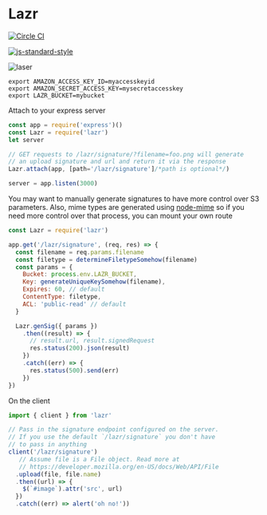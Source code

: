 
# Lazr

[![Circle CI](https://circleci.com/gh/recursivefunk/lazr.png?circle-token=09d1018ae7992b0d555c1e3b78c138d054e9236f)](https://circleci.com/gh/recursivefunk/lazr)

[![js-standard-style](https://cdn.rawgit.com/feross/standard/master/badge.svg)](http://standardjs.com)

![laser](https://media2.giphy.com/media/RGz2rvIfZ9hU4/200.gif)

```
export AMAZON_ACCESS_KEY_ID=myaccesskeyid
export AMAZON_SECRET_ACCESS_KEY=mysecretaccesskey
export LAZR_BUCKET=mybucket
```
Attach to your express server

```javascript
const app = require('express')()
const Lazr = require('lazr')
let server

// GET requests to /lazr/signature/?filename=foo.png will generate
// an upload signature and url and return it via the response
Lazr.attach(app, [path='/lazr/signature']/*path is optional*/)

server = app.listen(3000)
```

You may want to manually generate signatures to have more control over S3 parameters. Also, mime types are generated using [node-mime](https://github.com/broofa/node-mime) so if you need more control over that process, you can mount your own route

```javascript
const Lazr = require('lazr')

app.get('/lazr/signature', (req, res) => {
  const filename = req.params.filename
  const filetype = determineFiletypeSomehow(filename)
  const params = {
    Bucket: process.env.LAZR_BUCKET,
    Key: generateUniqueKeySomehow(filename),
    Expires: 60, // default
    ContentType: filetype,
    ACL: 'public-read' // default
  }

  Lazr.genSig({ params })
    .then((result) => {
      // result.url, result.signedRequest
      res.status(200).json(result)
    })
    .catch((err) => {
      res.status(500).send(err)
    })
})
```

On the client

```javascript
import { client } from 'lazr'

// Pass in the signature endpoint configured on the server. 
// If you use the default `/lazr/signature` you don't have 
// to pass in anything
client('/lazr/signature')
   // Assume file is a File object. Read more at
   // https://developer.mozilla.org/en-US/docs/Web/API/File
  .upload(file, file.name)
  .then((url) => {
    $(`#image`).attr('src', url)
  })
  .catch((err) => alert('oh no!'))
```
